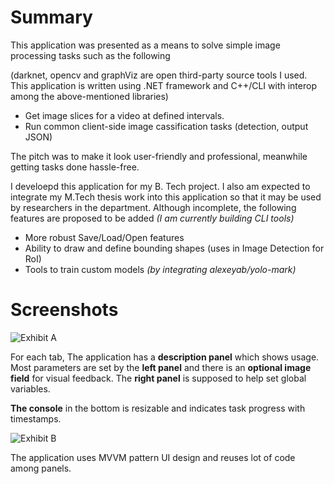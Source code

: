 # Summary

This application was presented as a means to solve simple image processing tasks such as the following 

(darknet, opencv and graphViz are open third-party source tools I used. This application is written using .NET framework and C++/CLI with interop among the above-mentioned libraries)

- Get image slices for a video at defined intervals.
- Run common client-side image cassification tasks (detection, output JSON)

The pitch was to make it look user-friendly and professional, meanwhile getting tasks done hassle-free.

I develoepd this application for my B. Tech project. I also am expected to integrate my M.Tech thesis work into this application so that it may be used by researchers in the department. Although incomplete, the following features are proposed to be added *(I am currently building CLI tools)*

- More robust Save/Load/Open features
- Ability to draw and define bounding shapes (uses in Image Detection for RoI)
- Tools to train custom models *(by integrating alexeyab/yolo-mark)* 

# Screenshots

![Exhibit A](./Gallery/Exhibit2.png)

For each tab, The application has a **description panel** which shows usage. Most parameters are set by the **left panel** and there is an **optional image field** for visual feedback. The **right panel** is supposed to help set global variables.

**The console** in the bottom is resizable and indicates task progress with timestamps.

![Exhibit B](./Gallery/Exhibit3.png)

The application uses MVVM pattern UI design and reuses lot of code among panels.